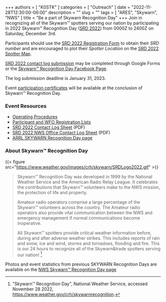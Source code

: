 +++
authors = [ "K0STK" ]
categories = [ "Outreach" ]
date = "2022-11-28T12:30:00-06:00"
description = ""
slug = ""
tags = [ "ARES", "Skywarn", "NWS" ]
title = "Be a part of Skywarn Recognition Day"
+++
Join in recognizing all of the Skywarn&trade; spotters serving our nation
by participating in 2022 Skywarn&trade; Recognition Day
([SRD 2022](https://www.weather.gov/crh/skywarnrecognition))
from 0000Z to 2400Z on Saturday, December 3rd.
<!--more-->

Participants should use the
[SRD 2022 Registration Form](https://docs.google.com/forms/d/e/1FAIpQLSdsiwFThctxPqEht9r7j1V1OLBNiAQjt-yJe7z3-XFMwiIx-w/viewform?usp=sf_link)
to obtain their *SRD number* and are encouraged to plot their
*Spotter Location* on the
[SRD 2022 Spotter Map](https://survey123.arcgis.com/share/31f1c4cd9b504068b2d15a7d3cdd4d05).

[SRD 2022 contact log submission](https://docs.google.com/forms/d/e/1FAIpQLSflgppeXpBrijZL0PCFY6GEYwzAnCqmUt7_rA1rAxBIriU1GA/viewform?usp=sf_link)
may be completed through Google Forms or the
[Skywarn&trade; Recognition Day Facebook Page](https://www.facebook.com/groups/srd2021/).

The log submission deadline is January 31, 2023. 

Event
[participation certificates](https://www.weather.gov/crh/skywarncert)
will be available at the conclusion of Skywarn&trade; Recognition Day.

### Event Resources

* [Operating Procedures](https://www.weather.gov/crh/skywarn_operating_procedures)
* [Participant and WFO Registration Lists](http://www.weather.gov/crh/skywarn_participants)
* [SRD 2022 Contact Log Sheet](https://www.weather.gov/media/crh/skywarn/log_sheet.pdf) (PDF)
* [SRD 2022 NWS Office Contact Log Sheet](https://docs.google.com/spreadsheets/d/e/2PACX-1vQCE7U4ESanmy-q0WChbYW5P_hs-lpOPKNlOKf_F1amMSzA7JyduBDk6KDo89Phax-T5w9tcAsxtyJU/pub?gid=1722929760&single=true&output=pdf) (PDF)
* [ARRL SKYWARN Recognition Day page](http://www.arrl.org/skywarn-recognition-day)

### About Skywarn&trade; Recognition Day
{{< figure src="https://www.weather.gov/images/crh/skywarn/SRDLogo2022.gif" >}}
<p class="clear"></p>

>Skywarn&trade; Recognition Day was developed in 1999 by the National
>Weather Service and the American Radio Relay League. It celebrates the
>contributions that Skywarn&trade; volunteers make to the NWS mission,
>the protection of life and property.
>
>Amateur radio operators comprise a large percentage of the
>Skywarn&trade; volunteers across the country. The Amateur radio
>operators also provide vital communication between the NWS and
>emergency management if normal communications become inoperative.
>
>All Skywarn&trade; spotters provide critical weather information
>before, during and after adverse weather strikes. This includes reports
>of rain and snow, ice and wind, storms and tornadoes, flooding and
>fire. This is our 24 hours to recognize all of the Skywarn&trade
>spotters serving our nation! [^1]

Photos and event statistics from previous SKYWARN Recognition Days are
available on the [NWS Skywarn&trade; Recognition Day page](https://www.weather.gov/crh/skywarnrecognition)

[^1]: "Skywarn&trade; Recognition Day", National Weather Service, accessed November
28 2022, https://www.weather.gov/crh/skywarnrecognition.
